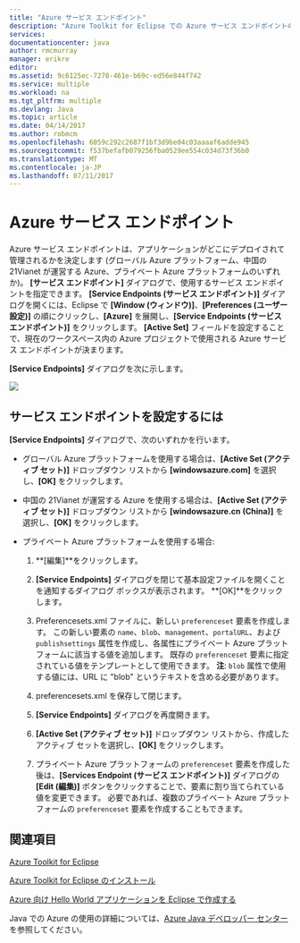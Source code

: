 ```yaml
---
title: "Azure サービス エンドポイント"
description: "Azure Toolkit for Eclipse での Azure サービス エンドポイントの設定について説明します。"
services: 
documentationcenter: java
author: rmcmurray
manager: erikre
editor: 
ms.assetid: 9c6125ec-7278-461e-b69c-ed56e844f742
ms.service: multiple
ms.workload: na
ms.tgt_pltfrm: multiple
ms.devlang: Java
ms.topic: article
ms.date: 04/14/2017
ms.author: robmcm
ms.openlocfilehash: 6059c292c2687f1bf3d9be04c03aaaaf6adde945
ms.sourcegitcommit: f537befafb079256fba0529ee554c034d73f36b0
ms.translationtype: MT
ms.contentlocale: ja-JP
ms.lasthandoff: 07/11/2017
---
```

# <a name="azure-service-endpoints"></a>Azure サービス エンドポイント
Azure サービス エンドポイントは、アプリケーションがどこにデプロイされて管理されるかを決定します (グローバル Azure プラットフォーム、中国の 21Vianet が運営する Azure、プライベート Azure プラットフォームのいずれか)。 **[サービス エンドポイント]** ダイアログで、使用するサービス エンドポイントを指定できます。 **[Service Endpoints (サービス エンドポイント)]** ダイアログを開くには、Eclipse で **[Window (ウィンドウ)]**、**[Preferences (ユーザー設定)]** の順にクリックし、**[Azure]** を展開し、**[Service Endpoints (サービス エンドポイント)]** をクリックします。 **[Active Set]** フィールドを設定することで、現在のワークスペース内の Azure プロジェクトで使用される Azure サービス エンドポイントが決まります。

**[Service Endpoints]** ダイアログを次に示します。

![][ic719493]

## <a name="to-set-the-service-endpoints"></a>サービス エンドポイントを設定するには
**[Service Endpoints]** ダイアログで、次のいずれかを行います。

* グローバル Azure プラットフォームを使用する場合は、**[Active Set (アクティブ セット)]** ドロップダウン リストから **[windowsazure.com]** を選択し、**[OK]** をクリックします。

* 中国の 21Vianet が運営する Azure を使用する場合は、**[Active Set (アクティブ セット)]** ドロップダウン リストから **[windowsazure.cn (China)]** を選択し、**[OK]** をクリックします。

* プライベート Azure プラットフォームを使用する場合:

  1. **[編集]**をクリックします。

  2. **[Service Endpoints]** ダイアログを閉じて基本設定ファイルを開くことを通知するダイアログ ボックスが表示されます。 **[OK]**をクリックします。

  3. Preferencesets.xml ファイルに、新しい `preferenceset` 要素を作成します。 この新しい要素の `name`、`blob`、`management`、`portalURL`、および `publishsettings` 属性を作成し、各属性にプライベート Azure プラットフォームに該当する値を追加します。 既存の `preferenceset` 要素に指定されている値をテンプレートとして使用できます。 **注**: `blob` 属性で使用する値には、URL に "blob" というテキストを含める必要があります。

  4. preferencesets.xml を保存して閉じます。

  5. **[Service Endpoints]** ダイアログを再度開きます。

  6. **[Active Set (アクティブ セット)]** ドロップダウン リストから、作成したアクティブ セットを選択し、**[OK]** をクリックします。

  7. プライベート Azure プラットフォームの `preferenceset` 要素を作成した後は、**[Services Endpoint (サービス エンドポイント)]** ダイアログの **[Edit (編集)]** ボタンをクリックすることで、要素に割り当てられている値を変更できます。 必要であれば、複数のプライベート Azure プラットフォームの `preferenceset` 要素を作成することもできます。

## <a name="see-also"></a>関連項目
[Azure Toolkit for Eclipse][Azure Toolkit for Eclipse]

[Azure Toolkit for Eclipse のインストール][Installing the Azure Toolkit for Eclipse] 

[Azure 向け Hello World アプリケーションを Eclipse で作成する][Creating a Hello World Application for Azure in Eclipse]

Java での Azure の使用の詳細については、[Azure Java デベロッパー センター][Azure Java Developer Center]を参照してください。

<!-- URL List -->

[Azure Java Developer Center]: http://go.microsoft.com/fwlink/?LinkID=699547
[Azure Toolkit for Eclipse]: http://go.microsoft.com/fwlink/?LinkID=699529
[Creating a Hello World Application for Azure in Eclipse]: http://go.microsoft.com/fwlink/?LinkID=699533
[Installing the Azure Toolkit for Eclipse]: http://go.microsoft.com/fwlink/?LinkId=699546

<!-- IMG List -->

[ic719493]: ./media/azure-toolkit-for-eclipse-azure-service-endpoints/ic719493.png

<!-- Legacy MSDN URL = https://msdn.microsoft.com/library/azure/dn268600.aspx -->
